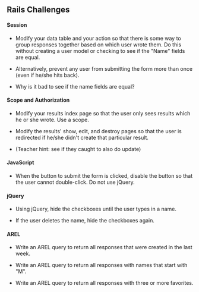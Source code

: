 ## Rails Challenges

#### Session

* Modify your data table and your action so that there is some way to group responses together based on which user wrote them.  Do this without creating a user model or checking to see if the "Name" fields are equal.

* Alternatively, prevent any user from submitting the form more than once (even if he/she hits back).

* Why is it bad to see if the name fields are equal?

#### Scope and Authorization

* Modify your results index page so that the user only sees results which he or she wrote.  Use a scope.

* Modify the results' show, edit, and destroy pages so that the user is redirected if he/she didn't create that particular result.

* (Teacher hint: see if they caught to also do update)

#### JavaScript

* When the button to submit the form is clicked, disable the button so that the user cannot double-click.  Do not use jQuery.

#### jQuery

* Using jQuery, hide the checkboxes until the user types in a name.

* If the user deletes the name, hide the checkboxes again.

#### AREL

* Write an AREL query to return all responses that were created in the last week.

* Write an AREL query to return all responses with names that start with "M".

* Write an AREL query to return all responses with three or more favorites.
